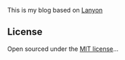This is my blog based on [Lanyon](https://github.com/poole/lanyon)

## License

Open sourced under the [MIT license](LICENSE.md)...

